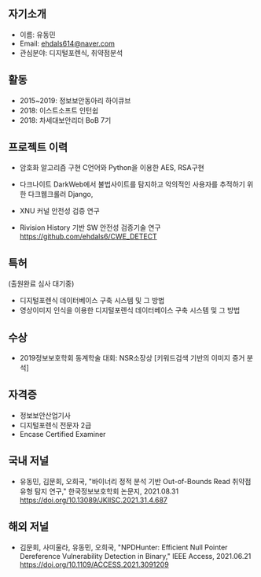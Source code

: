 
## 자기소개
- 이름: 유동민
- Email: ehdals614@naver.com
- 관심분야: 디지털포렌식, 취약점분석

## 활동
- 2015~2019: 정보보안동아리 하이큐브
- 2018: 이스트소프트 인턴쉽
- 2018: 차세대보안리더 BoB 7기

## 프로젝트 이력
- 암호화 알고리즘 구현 
C언어와 Python을 이용한 AES, RSA구현


- 다크나이트
DarkWeb에서 불법사이트를 탐지하고 악의적인 사용자를 추적하기 위한 다크웹크롤러
Django, 


- XNU 커널 안전성 검증 연구

- Rivision History 기반 SW 안전성 검증기술 연구
https://github.com/ehdals6/CWE_DETECT

## 특허
(출원완료 심사 대기중)
- 디지털포렌식 데이터베이스 구축 시스템 및 그 방법 
- 영상이미지 인식을 이용한 디지털포렌식 데이터베이스 구축 시스템 및 그 방법 

## 수상
- 2019정보보호학회 동계학술 대회: NSR소장상 [키워드검색 기반의 이미지 증거 분석]

## 자격증
- 정보보안산업기사
- 디지털포렌식 전문자 2급
- Encase Certified Examiner

## 국내 저널
- 유동민, 김문회, 오희국, "바이너리 정적 분석 기반 Out-of-Bounds Read 취약점 유형 탐지 연구," 한국정보보호학회 논문지, 2021.08.31
https://doi.org/10.13089/JKIISC.2021.31.4.687 

## 해외 저널
- 김문회, 사미울라, 유동민, 오희국, "NPDHunter: Efficient Null Pointer Dereference Vulnerability Detection in Binary," IEEE Access, 2021.06.21
https://doi.org/10.1109/ACCESS.2021.3091209
